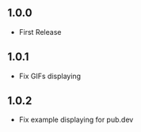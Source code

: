 ## 1.0.0

- First Release

## 1.0.1

- Fix GIFs displaying

## 1.0.2

- Fix example displaying for pub.dev